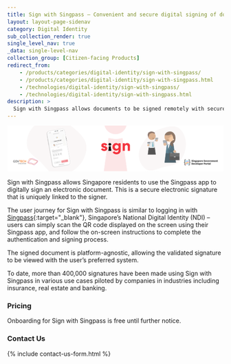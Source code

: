 ```yaml
---
title: Sign with Singpass – Convenient and secure digital signing of documents
layout: layout-page-sidenav
category: Digital Identity
sub_collection_render: true
single_level_nav: true
_data: single-level-nav
collection_group: [Citizen-facing Products]
redirect_from:
    - /products/categories/digital-identity/sign-with-singpass/
    - /products/categories/digital-identity/sign-with-singpass.html
    - /technologies/digital-identity/sign-with-singpass/
    - /technologies/digital-identity/sign-with-singpass.html
description: >
  Sign with Singpass allows documents to be signed remotely with secure electronic signatures using the Singpass app. 
---
```


![Sign with Singpass header banner](/assets/img/sign-HeaderBanner-v2.png)

Sign with Singpass allows Singapore residents to use the Singpass app to digitally sign an electronic document. This is a secure electronic signature that is uniquely linked to the signer.

The user journey for Sign with Singpass is similar to logging in with [Singpass](/products/categories/digital-identity/singpass/){:target="\_blank"}, Singapore’s National Digital Identity (NDI) – users can simply scan the QR code displayed on the screen using their Singpass app, and follow the on-screen instructions to complete the authentication and signing process.

The signed document is platform-agnostic, allowing the validated signature to be viewed with the user’s preferred system.

To date, more than 400,000 signatures have been made using Sign with Singpass in various use cases piloted by companies in industries including insurance, real estate and banking.

### Pricing

Onboarding for Sign with Singpass is free until further notice.

### Contact Us

{% include contact-us-form.html %}

